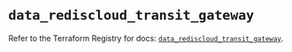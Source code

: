 # `data_rediscloud_transit_gateway`

Refer to the Terraform Registry for docs: [`data_rediscloud_transit_gateway`](https://registry.terraform.io/providers/redislabs/rediscloud/2.7.1/docs/data-sources/transit_gateway).
